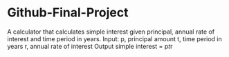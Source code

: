 # Github-Final-Project
A calculator that calculates simple interest given principal, annual rate of interest and time period in years.
Input:
   p, principal amount
   t, time period in years
   r, annual rate of interest
Output
   simple interest = p*t*r
